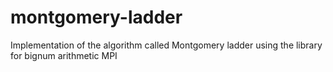 # montgomery-ladder
Implementation of the algorithm called Montgomery ladder using the library for bignum arithmetic MPI


